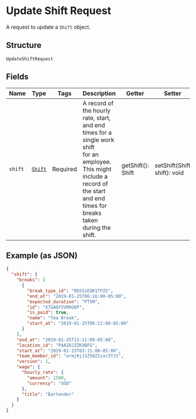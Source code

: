 
# Update Shift Request

A request to update a `Shift` object.

## Structure

`UpdateShiftRequest`

## Fields

| Name | Type | Tags | Description | Getter | Setter |
|  --- | --- | --- | --- | --- | --- |
| `shift` | [`Shift`](../../doc/models/shift.md) | Required | A record of the hourly rate, start, and end times for a single work shift<br>for an employee. This might include a record of the start and end times for breaks<br>taken during the shift. | getShift(): Shift | setShift(Shift shift): void |

## Example (as JSON)

```json
{
  "shift": {
    "breaks": [
      {
        "break_type_id": "REGS1EQR1TPZ5",
        "end_at": "2019-01-25T06:16:00-05:00",
        "expected_duration": "PT5M",
        "id": "X7GAQYVVRRG6P",
        "is_paid": true,
        "name": "Tea Break",
        "start_at": "2019-01-25T06:11:00-05:00"
      }
    ],
    "end_at": "2019-01-25T13:11:00-05:00",
    "location_id": "PAA1RJZZKXBFG",
    "start_at": "2019-01-25T03:11:00-05:00",
    "team_member_id": "ormj0jJJZ5OZIzxrZYJI",
    "version": 1,
    "wage": {
      "hourly_rate": {
        "amount": 1500,
        "currency": "USD"
      },
      "title": "Bartender"
    }
  }
}
```

